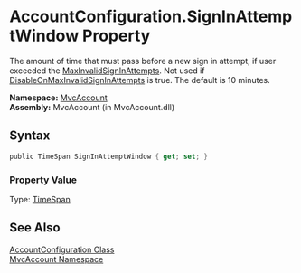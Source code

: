 AccountConfiguration.SignInAttemptWindow Property
=================================================
The amount of time that must pass before a new sign in attempt, if user exceeded the [MaxInvalidSignInAttempts][1]. Not used if [DisableOnMaxInvalidSignInAttempts][2] is true. The default is 10 minutes.

**Namespace:** [MvcAccount][3]  
**Assembly:** MvcAccount (in MvcAccount.dll)

Syntax
------

```csharp
public TimeSpan SignInAttemptWindow { get; set; }
```

### Property Value
Type: [TimeSpan][4]

See Also
--------
[AccountConfiguration Class][5]  
[MvcAccount Namespace][3]  

[1]: MaxInvalidSignInAttempts.md
[2]: DisableOnMaxInvalidSignInAttempts.md
[3]: ../README.md
[4]: http://msdn2.microsoft.com/en-us/library/269ew577
[5]: README.md